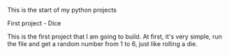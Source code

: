 This is the start of my python projects


First project - Dice

This is the first project that I am going to build.
At first, it's very simple, run the file and get a random number from 1 to 6, just like rolling a die.
